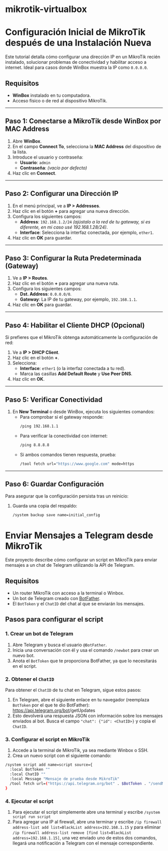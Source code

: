 # mikrotik-virtualbox

# Configuración Inicial de MikroTik después de una Instalación Nueva

Este tutorial detalla cómo configurar una dirección IP en un MikroTik recién instalado, solucionar problemas de conectividad y habilitar acceso a internet. Ideal para casos donde WinBox muestra la IP como `0.0.0.0`.

## Requisitos
- **WinBox** instalado en tu computadora.
- Acceso físico o de red al dispositivo MikroTik.

---

## Paso 1: Conectarse a MikroTik desde WinBox por MAC Address
1. Abre **WinBox**.
2. En el campo **Connect To**, selecciona la **MAC Address** del dispositivo de la lista.
3. Introduce el usuario y contraseña:
   - **Usuario**: `admin`
   - **Contraseña**: *(vacío por defecto)*
4. Haz clic en **Connect**.

---

## Paso 2: Configurar una Dirección IP
1. En el menú principal, ve a **IP > Addresses**.
2. Haz clic en el botón **+** para agregar una nueva dirección.
3. Configura los siguientes campos:
   - **Address**: `192.168.1.2/24` *(ajústalo a la red de tu gateway, si es diferente, en mi caso usé 192.168.1.28/24)*.
   - **Interface**: Selecciona la interfaz conectada, por ejemplo, `ether1`.
4. Haz clic en **OK** para guardar.

---

## Paso 3: Configurar la Ruta Predeterminada (Gateway)
1. Ve a **IP > Routes**.
2. Haz clic en el botón **+** para agregar una nueva ruta.
3. Configura los siguientes campos:
   - **Dst. Address**: `0.0.0.0/0`.
   - **Gateway**: La IP de tu gateway, por ejemplo, `192.168.1.1`.
4. Haz clic en **OK** para guardar.

---

## Paso 4: Habilitar el Cliente DHCP (Opcional)
Si prefieres que el MikroTik obtenga automáticamente la configuración de red:
1. Ve a **IP > DHCP Client**.
2. Haz clic en el botón **+**.
3. Selecciona:
   - **Interface**: `ether1` (o la interfaz conectada a tu red).
   - Marca las casillas **Add Default Route** y **Use Peer DNS**.
4. Haz clic en **OK**.

---

## Paso 5: Verificar Conectividad
1. En **New Terminal** o desde WinBox, ejecuta los siguientes comandos:
   - Para comprobar si el gateway responde:
     ```bash
     /ping 192.168.1.1
     ```
   - Para verificar la conectividad con internet:
     ```bash
     /ping 8.8.8.8
     ```
   - Si ambos comandos tienen respuesta, prueba:
     ```bash
     /tool fetch url="https://www.google.com" mode=https
     ```

---

## Paso 6: Guardar Configuración
Para asegurar que la configuración persista tras un reinicio:
1. Guarda una copia del respaldo:
   ```bash
   /system backup save name=initial_config

# Enviar Mensajes a Telegram desde MikroTik

Este proyecto describe cómo configurar un script en MikroTik para enviar mensajes a un chat de Telegram utilizando la API de Telegram.

## Requisitos

- Un router MikroTik con acceso a la terminal o Winbox.
- Un bot de Telegram creado con [BotFather](https://core.telegram.org/bots#botfather).
- El `BotToken` y el `ChatID` del chat al que se enviarán los mensajes.

## Pasos para configurar el script

### 1. Crear un bot de Telegram
1. Abre Telegram y busca el usuario `@BotFather`.
2. Inicia una conversación con él y usa el comando `/newbot` para crear un nuevo bot.
3. Anota el `BotToken` que te proporciona BotFather, ya que lo necesitarás en el script.

### 2. Obtener el `ChatID`
Para obtener el `ChatID` de tu chat en Telegram, sigue estos pasos:
1. En Telegram, abre el siguiente enlace en tu navegador (reemplaza `BotToken` por el que te dio BotFather): https://api.telegram.org/bot<BotToken>/getUpdates
2. Esto devolverá una respuesta JSON con información sobre los mensajes enviados al bot. Busca el campo `"chat": {"id": <ChatID>}` y copia el `ChatID`.

### 3. Configurar el script en MikroTik
1. Accede a la terminal de MikroTik, ya sea mediante Winbox o SSH.
2. Crea un nuevo script con el siguiente comando:

```bash
/system script add name=script source={
  :local BotToken ""
  :local ChatID ""
  :local Message "Mensaje de prueba desde MikroTik"
  /tool fetch url=("https://api.telegram.org/bot" . $BotToken . "/sendMessage%3Fchat_id=" . $ChatID . "&text=" . $Message) keep-result=no
}
```
### 4. Ejecutar el script
1. Para ejecutar el script simplemente abre una terminal y escribe `/system script run script`
2. Para agregar una IP al firewall, abre una terminar y escribe `/ip firewall address-list add list=BlackList address=192.168.1.15` y para eliminar `/ip firewall address-list remove [find list=BlackList address=192.168.1.15]`, una vez enviado uno de estos dos comandos, llegará una notificación a Telegram con el mensaje correspondiente.
